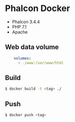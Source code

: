 # Phalcon Docker

- Phalcon 3.4.4
- PHP 7.1
- Apache

## Web data volume

```yaml
    volumes:
      - ./www:/var/www/html
```

## Build

```bash
$ docker build -t <tag> ./
```

## Push

```bash
$ docker push <tag>
```
